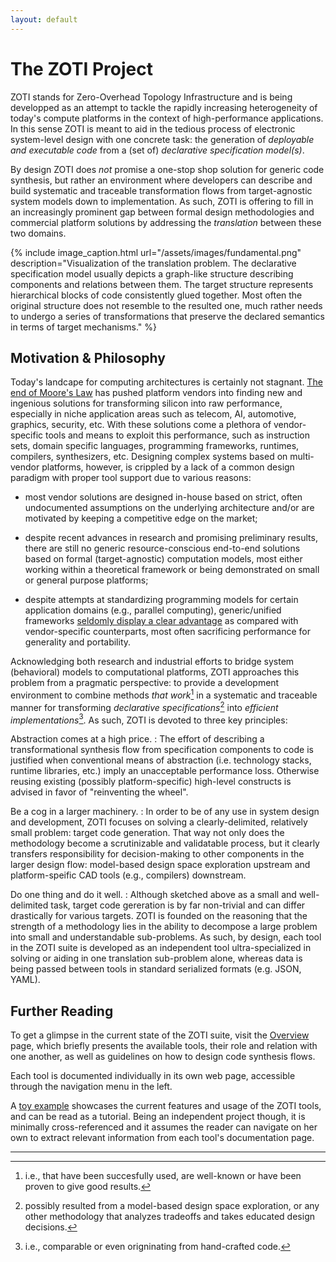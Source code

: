 ```yaml
---
layout: default
---
```


# The ZOTI Project

ZOTI stands for Zero-Overhead Topology Infrastructure and is being
developped as an attempt to tackle the rapidly increasing
heterogeneity of today's compute platforms in the context of
high-performance applications. In this sense ZOTI is meant to aid in
the tedious process of electronic system-level design with one
concrete task: the generation of *deployable and executable code* from
a (set of) *declarative specification model(s)*.

By design ZOTI does *not* promise a one-stop shop solution for generic
code synthesis, but rather an environment where developers can
describe and build systematic and traceable transformation flows from
target-agnostic system models down to implementation. As such, ZOTI is
offering to fill in an increasingly prominent gap between formal
design methodologies and commercial platform solutions by addressing
the *translation* between these two domains.

{% include image_caption.html url="/assets/images/fundamental.png"
	description="Visualization of the translation problem. The
	declarative specification model usually depicts a graph-like
	structure describing components and relations between them. The
	target structure represents hierarchical blocks of code
	consistently glued together. Most often the original structure
	does not resemble to the resulted one, much rather needs to
	undergo a series of transformations that preserve the declared
	semantics in terms of target mechanisms."  %}

## Motivation & Philosophy

Today's landcape for computing architectures is certainly not
stagnant. [The end of Moore's
Law](https://doi.org/10.1109/MCSE.2017.29) has pushed platform vendors
into finding new and ingenious solutions for transforming silicon into
raw performance, especially in niche application areas such as
telecom, AI, automotive, graphics, security, etc. With these solutions
come a plethora of vendor-specific tools and means to exploit this
performance, such as instruction sets, domain specific languages,
programming frameworks, runtimes, compilers, synthesizers,
etc. Designing complex systems based on multi-vendor platforms,
however, is crippled by a lack of a common design paradigm with proper
tool support due to various reasons:

- most vendor solutions are designed in-house based on strict, often
  undocumented assumptions on the underlying architecture and/or are
  motivated by keeping a competitive edge on the market;
  
- despite recent advances in research and promising preliminary
  results, there are still no generic resource-conscious end-to-end
  solutions based on formal (target-agnostic) computation models, most
  either working within a theoretical framework or being demonstrated
  on small or general purpose platforms;

- despite attempts at standardizing programming models for certain
  application domains (e.g., parallel computing), generic/unified
  frameworks [seldomly display a clear
  advantage](https://doi.org/10.1145/3529538.3529980) as compared with
  vendor-specific counterparts, most often sacrificing performance for
  generality and portability.

Acknowledging both research and industrial efforts to bridge system
(behavioral) models to computational platforms, ZOTI approaches this
problem from a pragmatic perspective: to provide a development
environment to combine methods *that work*[^1] in a systematic and
traceable manner for transforming *declarative specifications*[^2]
into *efficient implementations*[^3]. As such, ZOTI is devoted to
three key principles:

[^1]: i.e., that have been succesfully used, are well-known or have been proven to give good results.

[^2]: possibly resulted from a model-based design space exploration, or any other methodology that analyzes tradeoffs and takes educated design decisions.

[^3]: i.e., comparable or even origninating from hand-crafted code.

Abstraction comes at a high price.
: The effort of describing a transformational synthesis flow from
  specification components to code is justified when conventional
  means of abstraction (i.e. technology stacks, runtime libraries,
  etc.) imply an unacceptable performance loss. Otherwise reusing
  existing (possibly platform-specific) high-level constructs is
  advised in favor of "reinventing the wheel".
	
Be a cog in a larger machinery.
: In order to be of any use in system design and development, ZOTI
  focuses on solving a clearly-delimited, relatively small problem:
  target code generation. That way not only does the methodology
  become a scrutinizable and validatable process, but it clearly
  transfers responsibility for decision-making to other components in
  the larger design flow: model-based design space exploration
  upstream and platform-speific CAD tools (e.g., compilers)
  downstream.
	
Do one thing and do it well.
: Although sketched above as a small and well-delimited task, target
  code gereration is by far non-trivial and can differ drastically for
  various targets. ZOTI is founded on the reasoning that the strength
  of a methodology lies in the ability to decompose a large problem
  into small and understandable sub-problems. As such, by design, each
  tool in the ZOTI suite is developed as an independent tool
  ultra-specialized in solving or aiding in one translation
  sub-problem alone, whereas data is being passed between tools in
  standard serialized formats (e.g. JSON, YAML).


## Further Reading

To get a glimpse in the current state of the ZOTI suite, visit the
[Overview](overview) page, which briefly presents the available tools,
their role and relation with one another, as well as guidelines on how
to design code synthesis flows.

Each tool is documented individually in its own web page, accessible
through the navigation menu in the left.

A [toy example](example) showcases the current features and usage of
the ZOTI tools, and can be read as a tutorial. Being an independent
project though, it is minimally cross-referenced and it assumes the
reader can navigate on her own to extract relevant information from
each tool's documentation page.

---
